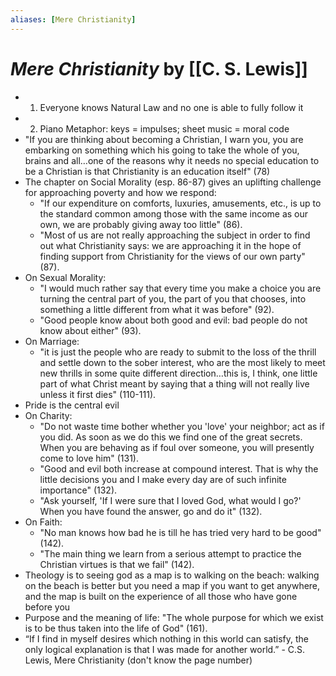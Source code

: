 ```yaml
---
aliases: [Mere Christianity]
---
```


# *Mere Christianity* by [[C. S. Lewis]]

* 1) Everyone knows Natural Law and no one is able to fully follow it
* 2) Piano Metaphor: keys = impulses; sheet music = moral code
* "If you are thinking about becoming a Christian, I warn you, you are embarking on something which his going to take the whole of you, brains and all…one of the reasons why it needs no special education to be a Christian is that Christianity is an education itself" (78)
* The chapter on Social Morality (esp. 86-87) gives an uplifting challenge for approaching poverty and how we respond:
    * "If our expenditure on comforts, luxuries, amusements, etc., is up to the standard common among those with the same income as our own, we are probably giving away too little" (86).
    * "Most of us are not really approaching the subject in order to find out what Christianity says: we are approaching it in the hope of finding support from Christianity for the views of our own party" (87).
* On Sexual Morality:
    * "I would much rather say that every time you make a choice you are turning the central part of you, the part of you that chooses, into something a little different from what it was before" (92).
    * "Good people know about both good and evil: bad people do not know about either" (93).
* On Marriage:
    * "it is just the people who are ready to submit to the loss of the thrill and settle down to the sober interest, who are the most likely to meet new thrills in some quite different direction…this is, I think, one little part of what Christ meant by saying that a thing will not really live unless it first dies" (110-111).
* Pride is the central evil
* On Charity:
    * "Do not waste time bother whether you 'love' your neighbor; act as if you did.  As soon as we do this we find one of the great secrets.  When you are behaving as if foul over someone, you will presently come to love him" (131).
    * "Good and evil both increase at compound interest.  That is why the little decisions you and I make every day are of such infinite importance" (132).
    * "Ask yourself, 'If I were sure that I loved God, what would I go?'  When you have found the answer, go and do it" (132).
* On Faith:
    * "No man knows how bad he is till he has tried very hard to be good" (142).
    * "The main thing we learn from a serious attempt to practice the Christian virtues is that we fail" (142).
* Theology is to seeing god as a map is to walking on the beach: walking on the beach is better but you need a map if you want to get anywhere, and the map is built on the experience of all those who have gone before you
* Purpose and the meaning of life: "The whole purpose for which we exist is to be thus taken into the life of God" (161).
* “If I find in myself desires which nothing in this world can satisfy, the only logical explanation is that I was made for another world.” - C.S. Lewis, Mere Christianity (don't know the page number)
